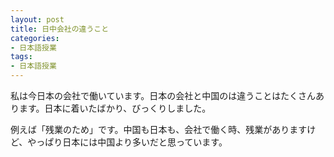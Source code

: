 ```yaml
---
layout: post
title: 日中会社の違うこと
categories:
- 日本語授業
tags:
- 日本語授業
---
```


私は今日本の会社で働いています。日本の会社と中国のは違うことはたくさんあります。日本に着いたばかり、びっくりしました。

例えば「残業のため」です。中国も日本も、会社で働く時、残業がありますけど、やっぱり日本には中国より多いだと思っています。